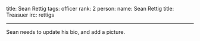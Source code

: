 title: Sean Rettig
tags: officer
rank: 2
person:
  name: Sean Rettig
  title: Treasuer
  irc: rettigs

---
 
Sean needs to update his bio, and add a picture.
